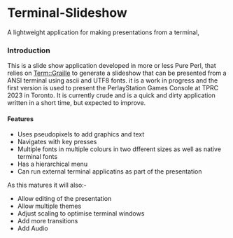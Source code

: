 # Terminal-Slideshow
A  lightweight application for making presentations from a terminal, 

### Introduction
This is a slide show application developed in more or less Pure Perl, that relies on [Term::Graille](https://github.com/saiftynet/Term-Graille)
to generate a slideshow that can be presented from a ANSI terminal using ascii and UTF8 fonts.
it is a work in progress and the first version is used to present the PerlayStation Games Console
at TPRC 2023 in Toronto. It is currently crude and is a quick and dirty application written in a
short time, but expected to improve.

#### Features

* Uses pseudopixels to add graphics and text
* Navigates with key presses
* Multiple fonts in multiple colours in two dfferent sizes as well as native terminal fonts
* Has a hierarchical menu
* Can run external terminal applicatins as part of the presentation

As this matures it will also:- 

* Allow editing of the presentation
* Allow multiple themes
* Adjust scaling to optimise terminal windows
* Add more transitions
* Add Audio

  
